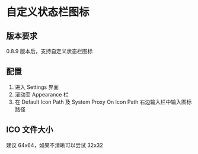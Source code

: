# 自定义状态栏图标

## 版本要求

0.8.9 版本后，支持自定义状态栏图标

## 配置

1. 进入 Settings 界面
2. 滚动至 Appearance 栏
3. 在 Default Icon Path 及 System Proxy On Icon Path 右边输入栏中输入图标路径

## ICO 文件大小

建议 64x64，如果不清晰可以尝试 32x32
